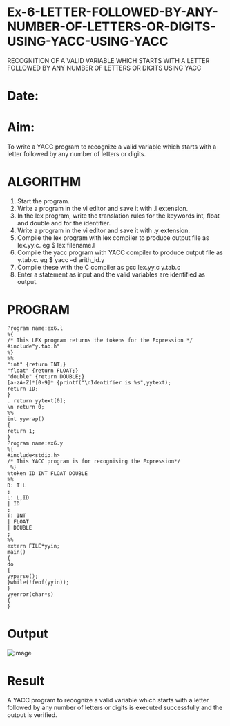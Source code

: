 # Ex-6-LETTER-FOLLOWED-BY-ANY-NUMBER-OF-LETTERS-OR-DIGITS-USING-YACC-USING-YACC
RECOGNITION OF A VALID VARIABLE WHICH STARTS WITH A LETTER FOLLOWED BY ANY NUMBER OF LETTERS OR DIGITS USING YACC
# Date:
# Aim:
To write a YACC program to recognize a valid variable which starts with a letter followed by any number of letters or digits.
# ALGORITHM
1.	Start the program.
2.	Write a program in the vi editor and save it with .l extension.
3.	In the lex program, write the translation rules for the keywords int, float and double and for the identifier.
4.	Write a program in the vi editor and save it with .y extension.
5.	Compile the lex program with lex compiler to produce output file as lex.yy.c. eg $ lex filename.l
6.	Compile the yacc program with YACC compiler to produce output file as y.tab.c. eg $ yacc –d arith_id.y
7.	Compile these with the C compiler as gcc lex.yy.c y.tab.c
8.	Enter a statement as input and the valid variables are identified as output.
# PROGRAM
```
Program name:ex6.l
%{
/* This LEX program returns the tokens for the Expression */
#include"y.tab.h"
%}
%%
"int" {return INT;}
"float" {return FLOAT;}
"double" {return DOUBLE;}
[a-zA-Z]*[0-9]* {printf("\nIdentifier is %s",yytext);
return ID;
}
. return yytext[0];
\n return 0;
%%
int yywrap()
{
return 1;
}
Program name:ex6.y
%{
#include<stdio.h>
/* This YACC program is for recognising the Expression*/
 %}
%token ID INT FLOAT DOUBLE
%%
D: T L
;
L: L,ID
| ID
;
T: INT
| FLOAT
| DOUBLE
;
%%
extern FILE*yyin;
main()
{
do
{
yyparse();
}while(!feof(yyin));
}
yyerror(char*s)
{
}
```
# Output
![image](https://github.com/Maheswarikarthi/Ex-6-LETTER-FOLLOWED-BY-ANY-NUMBER-OF-LETTERS-OR-DIGITS-USING-YACC-USING-YACC/assets/127172770/01ae9553-fd20-41e2-8ea7-4bf675acf51a)

# Result
A YACC program to recognize a valid variable which starts with a letter followed by any number of letters or digits is executed successfully and the output is verified.


